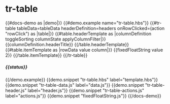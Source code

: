 # tr-table

{{#docs-demo as |demo|}}
  {{#demo.example name="tr-table.hbs"}}
    {{#tr-table tableData=tableData headerDefinition=headers onRowClicked=(action "rowClick") as |table|}}
      {{#table.headerTemplate as |columnDefinition toggleSorting columnState applyColumnFilter|}}
        {{columnDefinition.headerTitle}}
      {{/table.headerTemplate}}
      {{#table.itemTemplate as |rowData value column|}}
        {{fixedFloatString value 2}}
      {{/table.itemTemplate}}
    {{/tr-table}}
    <h5>{{status}}</h5>
  {{/demo.example}}
  {{demo.snippet "tr-table.hbs" label="template.hbs"}}
  {{demo.snippet "tr-table-data.js" label="data.js"}}
  {{demo.snippet "tr-table-header.js" label="header.js"}}
  {{demo.snippet "tr-table-actions.js" label="actions.js"}}
  {{demo.snippet "fixedFloatString.js"}}
{{/docs-demo}}